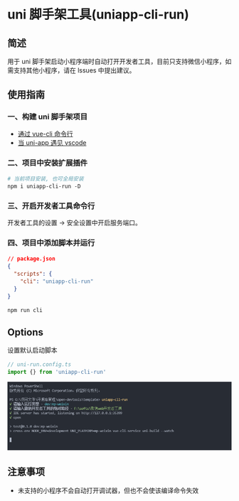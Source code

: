 # uni 脚手架工具(uniapp-cli-run)

## 简述

用于 uni 脚手架启动小程序端时自动打开开发者工具，目前只支持微信小程序，如需支持其他小程序，请在 lssues 中提出建议。

## 使用指南

### 一、构建 uni 脚手架项目

- [通过 vue-cli 命令行](https://uniapp.dcloud.io/quickstart?id=_2-%e9%80%9a%e8%bf%87vue-cli%e5%91%bd%e4%bb%a4%e8%a1%8c)
- [当 uni-app 遇见 vscode](https://ask.dcloud.net.cn/article/36286)

### 二、项目中安装扩展插件

~~~makefile
# 当前项目安装, 也可全局安装
npm i uniapp-cli-run -D
~~~

### 三、开启开发者工具命令行

开发者工具的设置 -> 安全设置中开启服务端口。

### 四、项目中添加脚本并运行

~~~json
// package.json
{
  "scripts": {
    "cli": "uniapp-cli-run"
  }
}
~~~

~~~makefile
npm run cli
~~~


## Options

设置默认启动脚本

```ts
// uni-run.config.ts
import {} from 'uniapp-cli-run'
```

![运行展示](https://github.com/TuiMao233/uniapp-cli-run/blob/master/meta/images/script.png?raw=true)

## 注意事项

- 未支持的小程序不会自动打开调试器，但也不会使该编译命令失效

